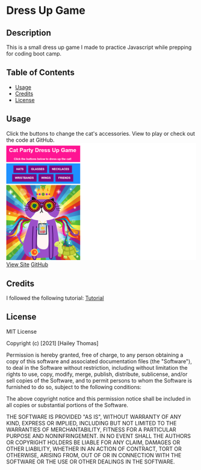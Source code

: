 # Dress Up Game
## Description
This is a small dress up game I made to practice Javascript while prepping for coding boot camp. 
## Table of Contents
- [Usage](#usage)
- [Credits](#credits)
- [License](#license)
## Usage
Click the buttons to change the cat's accessories.
View to play or check out the code at GitHub.
    ![Screen Shot](./assets/images-css/screenshot.png)
    [View Site](https://haileythomas.github.io/dressupgame/)
    [GitHub](https://github.com/HaileyThomas/dressupgame)
## Credits
I followed the following tutorial:
    [Tutorial](https://stashable.blog/2018/12/30/make-a-dress-up-game-using-javascript-html-and-css/)
## License
MIT License

Copyright (c) [2021] [Hailey Thomas]

Permission is hereby granted, free of charge, to any person obtaining a copy
of this software and associated documentation files (the "Software"), to deal
in the Software without restriction, including without limitation the rights
to use, copy, modify, merge, publish, distribute, sublicense, and/or sell
copies of the Software, and to permit persons to whom the Software is
furnished to do so, subject to the following conditions:

The above copyright notice and this permission notice shall be included in all
copies or substantial portions of the Software.

THE SOFTWARE IS PROVIDED "AS IS", WITHOUT WARRANTY OF ANY KIND, EXPRESS OR
IMPLIED, INCLUDING BUT NOT LIMITED TO THE WARRANTIES OF MERCHANTABILITY,
FITNESS FOR A PARTICULAR PURPOSE AND NONINFRINGEMENT. IN NO EVENT SHALL THE
AUTHORS OR COPYRIGHT HOLDERS BE LIABLE FOR ANY CLAIM, DAMAGES OR OTHER
LIABILITY, WHETHER IN AN ACTION OF CONTRACT, TORT OR OTHERWISE, ARISING FROM,
OUT OF OR IN CONNECTION WITH THE SOFTWARE OR THE USE OR OTHER DEALINGS IN THE
SOFTWARE.